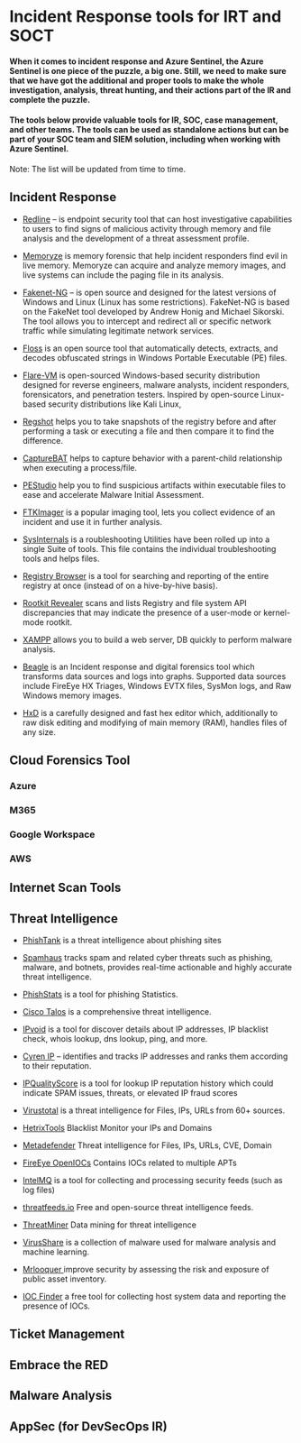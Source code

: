 # Incident Response tools for IRT and SOCT

#### When it comes to incident response and Azure Sentinel, the Azure Sentinel is one piece of the puzzle, a big one. Still, we need to make sure that we have got the additional and proper tools to make the whole investigation, analysis, threat hunting, and their actions part of the IR and complete the puzzle.

#### The tools below provide valuable tools for IR, SOC, case management, and other teams. The tools can be used as standalone actions but can be part of your SOC team and SIEM solution, including when working with Azure Sentinel.

Note: The list will be updated from time to time. 

## Incident Response 

* [Redline](https://www.fireeye.com/services/freeware/redline.html) – is endpoint security tool that can host investigative capabilities to users to find signs of malicious activity through memory and file analysis and the development of a threat assessment profile.

* [Memoryze](https://www.fireeye.com/services/freeware/memoryze.html) is memory forensic that help incident responders find evil in live memory. Memoryze can acquire and analyze memory images, and live systems can include the paging file in its analysis.

* [Fakenet-NG](https://www.fireeye.com/services/freeware/fakenet-ng.html) – is open source and designed for the latest versions of Windows and Linux (Linux has some restrictions). FakeNet-NG is based on the FakeNet tool developed by Andrew Honig and Michael Sikorski. The tool allows you to intercept and redirect all or specific network traffic while simulating legitimate network services.

* [Floss](https://www.fireeye.com/services/freeware/floss.html) is an open source tool that automatically detects, extracts, and decodes obfuscated strings in Windows Portable Executable (PE) files.

* [Flare-VM](https://www.fireeye.com/services/freeware/flare-vm.html) is open-sourced Windows-based security distribution designed for reverse engineers, malware analysts, incident responders, forensicators, and penetration testers. Inspired by open-source Linux-based security distributions like Kali Linux,

* [Regshot](https://sourceforge.net/projects/regshot/) helps you to take snapshots of the registry before and after performing a task or executing a file and then compare it to find the difference.

* [CaptureBAT](https://www.honeynet.org/projects/old/capture-bat/) helps to capture behavior with a parent-child relationship when executing a process/file.

* [PEStudio](https://www.winitor.com/features) help you to find suspicious artifacts within executable files to ease and accelerate Malware Initial Assessment.

* [FTKImager](https://accessdata.com/products-services/forensic-toolkit-ftk/ftkimager) is a popular imaging tool, lets you collect evidence of an incident and use it in further analysis.

* [SysInternals](https://docs.microsoft.com/en-us/sysinternals/downloads/sysinternals-suite) is a roubleshooting Utilities have been rolled up into a single Suite of tools. This file contains the individual troubleshooting tools and helps files.

* [Registry Browser](https://lockandcode.com/software/registry_browser) is a tool for searching and reporting of the entire registry at once (instead of on a hive-by-hive basis).

* [Rootkit Revealer](https://docs.microsoft.com/en-us/sysinternals/downloads/rootkit-revealer) scans and lists Registry and file system API discrepancies that may indicate the presence of a user-mode or kernel-mode rootkit.

* [XAMPP](https://www.apachefriends.org/index.html) allows you to build a web server, DB quickly to perform malware analysis.

* [Beagle](https://github.com/yampelo/beagle) is an Incident response and digital forensics tool which transforms data sources and logs into graphs. Supported data sources include FireEye HX Triages, Windows EVTX files, SysMon logs, and Raw Windows memory images.

* [HxD](https://mh-nexus.de/en/hxd/) is a carefully designed and fast hex editor which, additionally to raw disk editing and modifying of main memory (RAM), handles files of any size.


## Cloud Forensics Tool 

### Azure

### M365

### Google Workspace

### AWS

## Internet Scan Tools

## Threat Intelligence

* [PhishTank](http://www.phishtank.com/) is a threat intelligence about phishing sites

* [Spamhaus](https://www.spamhaus.org/) tracks spam and related cyber threats such as phishing, malware, and botnets, provides real-time actionable and highly accurate threat intelligence.

* [PhishStats](https://phishstats.info/) is a tool for phishing Statistics.

* [Cisco Talos](https://talosintelligence.com/) is a comprehensive threat intelligence.

* [IPvoid](http://ipvoid.com/) is a tool for discover details about IP addresses, IP blacklist check, whois lookup, dns lookup, ping, and more.

* [Cyren IP](https://www.cyren.com/security-center/cyren-ip-reputation-check-gate) – identifies and tracks IP addresses and ranks them according to their reputation.

* [IPQualityScore](https://www.ipqualityscore.com/ip-reputation-check) is a tool for lookup IP reputation history which could indicate SPAM issues, threats, or elevated IP fraud scores

* [Virustotal](https://virustotal.com/) is a threat intelligence for Files, IPs, URLs from 60+ sources.

* [HetrixTools](https://hetrixtools.com/blacklist-monitor/) Blacklist Monitor your IPs and Domains

* [Metadefender](https://metadefender.opswat.com/?lang=en) Threat intelligence for Files, IPs, URLs, CVE, Domain

* [FireEye OpenIOCs](https://github.com/mandiant/iocs) Contains IOCs related to multiple APTs

* [IntelMQ](https://github.com/certtools/intelmq/) is a tool for collecting and processing security feeds (such as log files)

* [threatfeeds.io](https://threatfeeds.io/) Free and open-source threat intelligence feeds.

* [ThreatMiner](https://www.threatminer.org/) Data mining for threat intelligence

* [VirusShare](https://virusshare.com/) is a collection of malware used for malware analysis and machine learning.

* [Mrlooquer ](https://iocfeed.mrlooquer.com/) improve security by assessing the risk and exposure of public asset inventory.

* [IOC Finder](https://www.fireeye.com/services/freeware/ioc-finder.html) a free tool for collecting host system data and reporting the presence of IOCs.

## Ticket Management 

## Embrace the RED 

## Malware Analysis 

## AppSec (for DevSecOps IR) 
